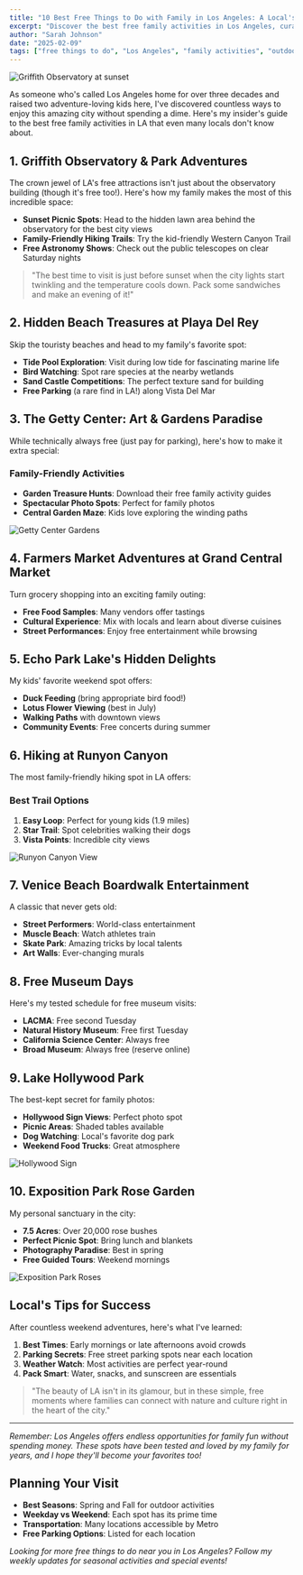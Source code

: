 ```yaml
---
title: "10 Best Free Things to Do with Family in Los Angeles: A Local's Guide"
excerpt: "Discover the best free family activities in Los Angeles, curated by a 30-year local resident. From hidden beach spots to secret urban trails, these are the authentic LA experiences that won't cost you a dime."
author: "Sarah Johnson"
date: "2025-02-09"
tags: ["free things to do", "Los Angeles", "family activities", "outdoor activities", "local guide", "free things to do near me"]
---
```


![Griffith Observatory at sunset](/images/blog/griffith-observatory-sunset.jpg)

As someone who's called Los Angeles home for over three decades and raised two adventure-loving kids here, I've discovered countless ways to enjoy this amazing city without spending a dime. Here's my insider's guide to the best free family activities in LA that even many locals don't know about.

## 1. Griffith Observatory & Park Adventures

The crown jewel of LA's free attractions isn't just about the observatory building (though it's free too!). Here's how my family makes the most of this incredible space:

- **Sunset Picnic Spots**: Head to the hidden lawn area behind the observatory for the best city views
- **Family-Friendly Hiking Trails**: Try the kid-friendly Western Canyon Trail
- **Free Astronomy Shows**: Check out the public telescopes on clear Saturday nights


> "The best time to visit is just before sunset when the city lights start twinkling and the temperature cools down. Pack some sandwiches and make an evening of it!"

## 2. Hidden Beach Treasures at Playa Del Rey

Skip the touristy beaches and head to my family's favorite spot:

- **Tide Pool Exploration**: Visit during low tide for fascinating marine life
- **Bird Watching**: Spot rare species at the nearby wetlands
- **Sand Castle Competitions**: The perfect texture sand for building
- **Free Parking** (a rare find in LA!) along Vista Del Mar

## 3. The Getty Center: Art & Gardens Paradise

While technically always free (just pay for parking), here's how to make it extra special:

### Family-Friendly Activities
- **Garden Treasure Hunts**: Download their free family activity guides
- **Spectacular Photo Spots**: Perfect for family photos
- **Central Garden Maze**: Kids love exploring the winding paths

![Getty Center Gardens](/images/blog/getty-center-gardens.jpg)

## 4. Farmers Market Adventures at Grand Central Market

Turn grocery shopping into an exciting family outing:

- **Free Food Samples**: Many vendors offer tastings
- **Cultural Experience**: Mix with locals and learn about diverse cuisines
- **Street Performances**: Enjoy free entertainment while browsing

## 5. Echo Park Lake's Hidden Delights

My kids' favorite weekend spot offers:

- **Duck Feeding** (bring appropriate bird food!)
- **Lotus Flower Viewing** (best in July)
- **Walking Paths** with downtown views
- **Community Events**: Free concerts during summer

## 6. Hiking at Runyon Canyon

The most family-friendly hiking spot in LA offers:

### Best Trail Options
1. **Easy Loop**: Perfect for young kids (1.9 miles)
2. **Star Trail**: Spot celebrities walking their dogs
3. **Vista Points**: Incredible city views

![Runyon Canyon View](/images/blog/runyon-canyon-view.jpg)

## 7. Venice Beach Boardwalk Entertainment

A classic that never gets old:

- **Street Performers**: World-class entertainment
- **Muscle Beach**: Watch athletes train
- **Skate Park**: Amazing tricks by local talents
- **Art Walls**: Ever-changing murals

## 8. Free Museum Days

Here's my tested schedule for free museum visits:

- **LACMA**: Free second Tuesday
- **Natural History Museum**: Free first Tuesday
- **California Science Center**: Always free
- **Broad Museum**: Always free (reserve online)

## 9. Lake Hollywood Park

The best-kept secret for family photos:

- **Hollywood Sign Views**: Perfect photo spot
- **Picnic Areas**: Shaded tables available
- **Dog Watching**: Local's favorite dog park
- **Weekend Food Trucks**: Great atmosphere

![Hollywood Sign](/images/blog/Hollywood-Sign.jpg)

## 10. Exposition Park Rose Garden

My personal sanctuary in the city:

- **7.5 Acres**: Over 20,000 rose bushes
- **Perfect Picnic Spot**: Bring lunch and blankets
- **Photography Paradise**: Best in spring
- **Free Guided Tours**: Weekend mornings

![Exposition Park Roses](/images/blog/exposition-park-roses.jpg)

## Local's Tips for Success

After countless weekend adventures, here's what I've learned:

1. **Best Times**: Early mornings or late afternoons avoid crowds
2. **Parking Secrets**: Free street parking spots near each location
3. **Weather Watch**: Most activities are perfect year-round
4. **Pack Smart**: Water, snacks, and sunscreen are essentials

> "The beauty of LA isn't in its glamour, but in these simple, free moments where families can connect with nature and culture right in the heart of the city."

---

*Remember: Los Angeles offers endless opportunities for family fun without spending money. These spots have been tested and loved by my family for years, and I hope they'll become your favorites too!*

## Planning Your Visit

- **Best Seasons**: Spring and Fall for outdoor activities
- **Weekday vs Weekend**: Each spot has its prime time
- **Transportation**: Many locations accessible by Metro
- **Free Parking Options**: Listed for each location

*Looking for more free things to do near you in Los Angeles? Follow my weekly updates for seasonal activities and special events!* 
